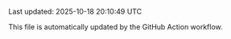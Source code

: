 Last updated: 2025-10-18 20:10:49 UTC

This file is automatically updated by the GitHub Action workflow.
